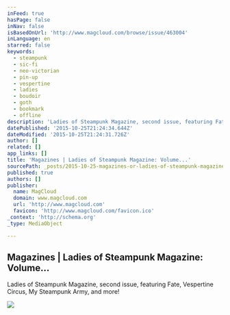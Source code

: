 ```yaml
---
inFeed: true
hasPage: false
inNav: false
isBasedOnUrl: 'http://www.magcloud.com/browse/issue/463004'
inLanguage: en
starred: false
keywords:
  - steampunk
  - sic-fi
  - neo-victorian
  - pin-up
  - vespertine
  - ladies
  - boudoir
  - goth
  - bookmark
  - offline
description: 'Ladies of Steampunk Magazine, second issue, featuring Fate, Vespertine Circus, My Steampunk Army, and more!'
datePublished: '2015-10-25T21:24:34.644Z'
dateModified: '2015-10-25T21:24:31.726Z'
author: []
related: []
app_links: []
title: 'Magazines | Ladies of Steampunk Magazine: Volume...'
sourcePath: _posts/2015-10-25-magazines-or-ladies-of-steampunk-magazine-volume.md
published: true
authors: []
publisher:
  name: MagCloud
  domain: www.magcloud.com
  url: 'http://www.magcloud.com'
  favicon: 'http://www.magcloud.com/favicon.ico'
_context: 'http://schema.org'
_type: MediaObject

---
```

<article style=""><h1>Magazines | Ladies of Steampunk Magazine: Volume...</h1><p>Ladies of Steampunk Magazine, second issue, featuring Fate, Vespertine Circus, My Steampunk Army, and more!</p><img src="https://s3.amazonaws.com/storage3.magcloud.com/image/1a0199d877799543b3cb6d2c87218da8.jpg" /></article>